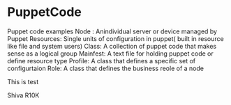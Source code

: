 # PuppetCode
Puppet code examples 
 Node : Anindividual server or device managed by Puppet
 Resources: Single units of configuration in puppet( built in resource like file and system users)
 Class: A collection of puppet code that makes sense as a logical group
 Mainfest: A text file for holding puppet code or define resource type
 Profile: A class that defines a specific set of configurtaion
 Role: A class that defines the business reole of a node
 
 This is test
 
 
 Shiva R10K
